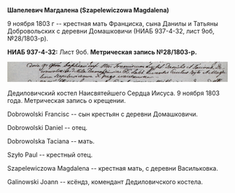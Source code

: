 **Шапелевич Магдалена (Szapelewiczowa Magdalena)**

9 ноября 1803 г -- крестная мать Франциска, сына Данилы и Татьяны
Добровольских с деревни Домашковичи (НИАБ 937-4-32, лист 9об,
№28/1803-р).

**НИАБ 937-4-32:** Лист 9об. **Метрическая запись №28/1803-р.**

![](./media/c0c3c3f3190f95dcc4e8105133789af42c889166.png)

Дедиловичский костел Наисвятейшего Сердца Иисуса. 9 ноября 1803 года.
Метрическая запись о крещении.

Dobrowolski Francisc -- сын крестьян с деревни Домашковичи.

Dobrowolski Daniel -- отец.

Dobrowolska Taciana -- мать.

Szyło Paul -- крестный отец.

Szapelewiczowa Magdalena -- крестная мать, с деревни Васильковка.

Galinowski Joann -- ксёндз, комендант Дедиловичского костела.
